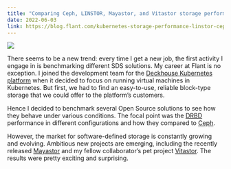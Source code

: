 ```yaml
---
title: "Comparing Ceph, LINSTOR, Mayastor, and Vitastor storage performance in Kubernetes"
date: 2022-06-03
link: https://blog.flant.com/kubernetes-storage-performance-linstor-ceph-mayastor-vitastor/
---
```


![](https://blog.flant.com/wp-content/uploads/sites/2/2022/06/performance_study_of_linstor_ceph_mayastor_and_vitastor_free_storage_preview.png)

There seems to be a new trend: every time I get a new job, the first activity I engage in is benchmarking different SDS solutions. My career at Flant is no exception. I joined the development team for the [Deckhouse Kubernetes platform](https://deckhouse.io/) when it decided to focus on running virtual machines in Kubernetes. But first, we had to find an easy-to-use, reliable block-type storage that we could offer to the platform’s customers.

Hence I decided to benchmark several Open Source solutions to see how they behave under various conditions. The focal point was the [DRBD](https://en.wikipedia.org/wiki/Distributed_Replicated_Block_Device) performance in different configurations and how they compared to [Ceph](https://ceph.io/en/).

However, the market for software-defined storage is constantly growing and evolving. Ambitious new projects are emerging, including the recently released [Mayastor](https://github.com/openebs/mayastor) and my fellow collaborator’s pet project [Vitastor](https://vitastor.io/). The results were pretty exciting and surprising.

<!--more-->
